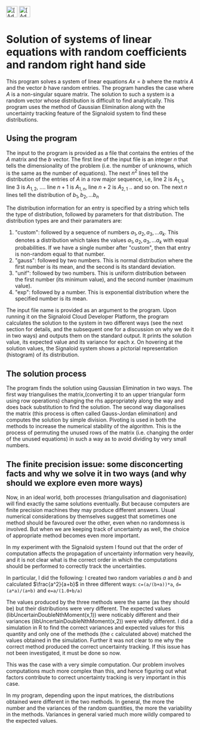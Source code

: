 [<img src="https://assets.signaloid.io/add-to-signaloid-cloud-logo-dark-v6.png#gh-dark-mode-only" alt="[Add to signaloid.io]" height="30">](https://signaloid.io/repositories?connect=https://github.com/sharma-a/Signaloid-gaussian-elimination#gh-dark-mode-only)
[<img src="https://assets.signaloid.io/add-to-signaloid-cloud-logo-light-v6.png#gh-light-mode-only" alt="[Add to signaloid.io]" height="30">](https://signaloid.io/repositories?connect=https://github.com/sharma-a/Signaloid-gaussian-elimination#gh-light-mode-only)

# Solution of systems of linear equations with random coefficients and random right hand side
This program solves a system of linear equations $Ax=b$ where the matrix $A$ and the vector $b$ have random entries. The program handles the case where $A$ is a non-singular square matrix. The solution to such a system is a random vector whose distribution is difficult to find analytically. This program uses the method of Gaussian Elimination along with the uncertainty tracking feature of the Signaloid system to find these distributions. 


## Using the program
The input to the program is provided as a file that contains the entries of the $A$ matrix and the $b$ vector. 
The first line of the input file is an integer $n$ that tells the dimensionality of the problem (i.e. the number of unknowns, which is the same as the number of equations).
The next $n^2$ lines tell the distribution of the entries of $A$ in a row major sequence, i.e, line 2 is $A_{1,1}$, line 3 is $A_{1,2}$, .... line $n+1$ is $A_{1,n}$, line $n+2$ is $A_{2,1}$  .. and so on.
The next $n$ lines tell the distribution of $b_1,b_2,...b_n$ 

The distribution information for an entry is specified by a string which tells the type of distribution, followed by parameters for that distribution. The distribution types are and their paramaters are:
1. "custom": followed by a sequence of numbers $a_1,a_2,a_3,...a_k$. This denotes a distribution which takes the values $a_1,a_2,a_3,...a_k$ with equal probabilities. If we have a single number after "custom", then that entry is non-random equal to that number.
2. "gauss": followed by two numbers. This is normal distribution where the first number is its mean, and the second is its standard deviation. 
3. "unif": followed by two numbers. This is uniform distribution between the first number (its minimum value), and the second number (maximum value).
4. "exp": followed by a number. This is exponential distribution where the specified number is its mean.

The input file name is provided as an argument to the program. Upon running it on the Signaloid Cloud Developer Platform, the program calculates the solution to the system in two different ways (see the next section for details, and the subsequent one for a discussion on why we do it in two ways) and outputs them on the standard output. It prints the solution value, its expected value and its variance for each $x$. On hovering at the solution values, the Signaloid system shows a pictorial representation (histogram) of its distribution.

## The solution process
The program finds the solution using Gaussian Elimination in two ways. The first way triangulises the matrix,(converting it to an upper triangular form using row operations) changing the rhs appropriately along the way and does back substitution to find the solution. The second way diagonalises the matrix (this process is often called Gauss-Jordan elimination) and computes the solution by simple division. Pivoting is used in both the methods to increase the numerical stability of the algorithm. This is the process of permuting the unused rows of the matrix (i.e. changing the order of the unused equations) in such a way as to avoid dividing by very small numbers. 



## The finite precision issue: some disconcerting facts and why we solve it in two ways (and why should we explore even more ways)

Now, in an ideal world, both processes (triangulisation and diagonisation) will find exactly the same solutions eventually. But because computers are finite precision machines they may produce different answers. Usual numerical considerations by themselves suggest that sometimes one method should be favoured over the other, even when no randomness is involved. But when we are keeping track of uncertainty as well, the choice of appropriate method becomes even more important. 

In my experiment with the Signaloid system I found out that the order of computation affects the propagation of uncertainty information very heavily, and it is not clear what is the correct order in which the computations should be performed to correctly track the uncertainties.

In particular, I did the following: I created two random variables $a$ and $b$ and calculated $\frac{a^2}{a+b}$ in three different ways: 
`c=(a/(b+a))*a`, `d=(a*a)/(a+b)`  and `e=a/(1.0+b/a)`

The values produced by the three methods were the same (as they should be) but their distributions were very different. The expected values (libUncertainDoubleNthMoment(x,1)) were noticably different and their variances (libUncertainDoubleNthMoment(x,2)) were wildly different. I did a simulation in R to find the correct variances and expected values for this quantity and only one of the methods (the `c` calculated above)  matched the values obtained in the simulation. Further it was not clear to me why the correct method produced the correct uncertainty tracking. If this issue has not been investigated, it must be done so now.

This was the case with a very simple computation. Our problem involves computations much more complex than this, and hence figuring out what factors contribute to correct uncertainty tracking is very important in this case. 

In my program, depending upon the input matrices, the distributions obtained were different in the two methods. In general, the more the number and the variances of the random quantities, the more the variability in the methods. Variances in general varied much more wildly compared to the expected values.


